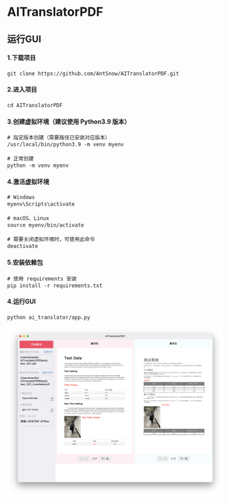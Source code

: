# AITranslatorPDF

## 运行GUI

#### 1.下载项目

```
git clone https://github.com/AntSnow/AITranslatorPDF.git
```

#### 2.进入项目

```
cd AITranslatorPDF
```


#### 3.创建虚拟环境（建议使用 Python3.9 版本）

```
# 指定版本创建（需要路径已安装对应版本）
/usr/local/bin/python3.9 -m venv myenv

# 正常创建
python -m venv myenv
```

#### 4.激活虚拟环境

```
# Windows
myenv\Scripts\activate

# macOS、Linux
source myenv/bin/activate

# 需要关闭虚拟环境时，可使用此命令
deactivate
```

#### 5.安装依赖包

```
# 使用 requirements 安装
pip install -r requirements.txt
```

#### 4.运行GUI

```
python ai_translator/app.py
```
![img_001](assets/001.png)

